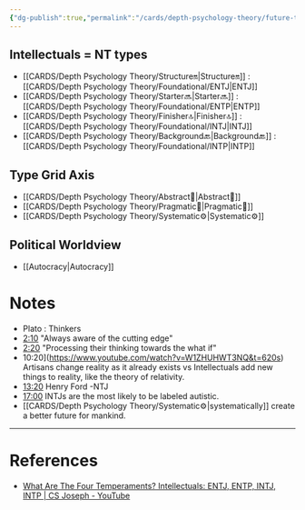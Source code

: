 ```yaml
---
{"dg-publish":true,"permalink":"/cards/depth-psychology-theory/future-thinker/","created":"2023-01-21T13:03:38.857+01:00","updated":"2023-05-24T16:13:19.575+02:00"}
---
```



## Intellectuals = NT types
- [[CARDS/Depth Psychology Theory/Structure🔛\|Structure🔛]] : [[CARDS/Depth Psychology Theory/Foundational/ENTJ\|ENTJ]] 
- [[CARDS/Depth Psychology Theory/Starter🔜\|Starter🔜]] : [[CARDS/Depth Psychology Theory/Foundational/ENTP\|ENTP]] 
- [[CARDS/Depth Psychology Theory/Finisher🔝\|Finisher🔝]] : [[CARDS/Depth Psychology Theory/Foundational/INTJ\|INTJ]] 
- [[CARDS/Depth Psychology Theory/Background🔙\|Background🔙]] : [[CARDS/Depth Psychology Theory/Foundational/INTP\|INTP]]

## Type Grid Axis 
- [[CARDS/Depth Psychology Theory/Abstract🧲\|Abstract🧲]]
- [[CARDS/Depth Psychology Theory/Pragmatic🦊\|Pragmatic🦊]]
- [[CARDS/Depth Psychology Theory/Systematic⚙️\|Systematic⚙️]]

## Political Worldview
- [[Autocracy\|Autocracy]]

# Notes 
- Plato : Thinkers 
- [2:10](https://www.youtube.com/watch?v=W1ZHUHWT3NQ&t=130s) "Always aware of the cutting edge" 
- [2:20](https://www.youtube.com/watch?v=W1ZHUHWT3NQ&t=140s) "Processing their thinking towards the what if"
-  10:20](https://www.youtube.com/watch?v=W1ZHUHWT3NQ&t=620s) Artisans change reality as it already exists vs Intellectuals add new things to reality, like the theory of relativity. 
- [13:20](https://www.youtube.com/watch?v=W1ZHUHWT3NQ&t=800s) Henry Ford -NTJ 
- [17:00](https://www.youtube.com/watch?v=W1ZHUHWT3NQ&t=1020s) INTJs are the most likely to be labeled autistic.
- [[CARDS/Depth Psychology Theory/Systematic⚙️\|systematically]] create a better future for mankind. 

---
# References 
- [What Are The Four Temperaments? Intellectuals: ENTJ, ENTP, INTJ, INTP | CS Joseph - YouTube](https://youtu.be/W1ZHUHWT3NQ?list=PLCPzIFw2QJDdtiA1Uy7NAPtTbi50q6ce6)